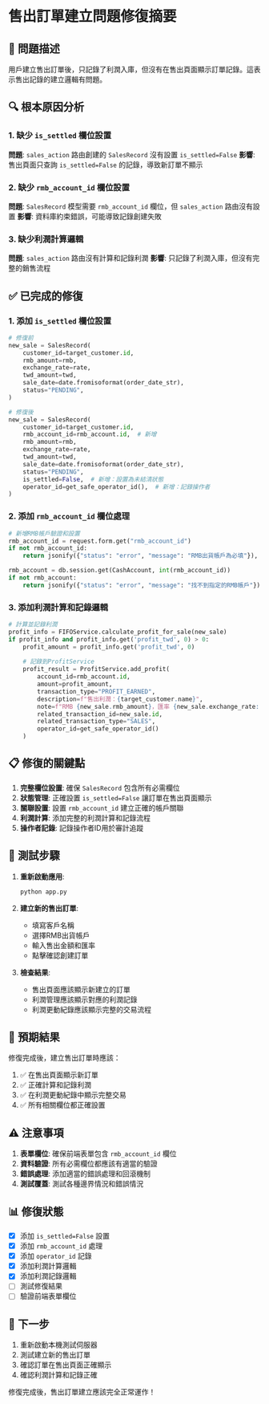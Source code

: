 # 售出訂單建立問題修復摘要

## 🚨 問題描述

用戶建立售出訂單後，只記錄了利潤入庫，但沒有在售出頁面顯示訂單記錄。這表示售出記錄的建立邏輯有問題。

## 🔍 根本原因分析

### 1. 缺少 `is_settled` 欄位設置
**問題**: `sales_action` 路由創建的 `SalesRecord` 沒有設置 `is_settled=False`
**影響**: 售出頁面只查詢 `is_settled=False` 的記錄，導致新訂單不顯示

### 2. 缺少 `rmb_account_id` 欄位設置
**問題**: `SalesRecord` 模型需要 `rmb_account_id` 欄位，但 `sales_action` 路由沒有設置
**影響**: 資料庫約束錯誤，可能導致記錄創建失敗

### 3. 缺少利潤計算邏輯
**問題**: `sales_action` 路由沒有計算和記錄利潤
**影響**: 只記錄了利潤入庫，但沒有完整的銷售流程

## ✅ 已完成的修復

### 1. 添加 `is_settled` 欄位設置
```python
# 修復前
new_sale = SalesRecord(
    customer_id=target_customer.id,
    rmb_amount=rmb,
    exchange_rate=rate,
    twd_amount=twd,
    sale_date=date.fromisoformat(order_date_str),
    status="PENDING",
)

# 修復後
new_sale = SalesRecord(
    customer_id=target_customer.id,
    rmb_account_id=rmb_account.id,  # 新增
    rmb_amount=rmb,
    exchange_rate=rate,
    twd_amount=twd,
    sale_date=date.fromisoformat(order_date_str),
    status="PENDING",
    is_settled=False,  # 新增：設置為未結清狀態
    operator_id=get_safe_operator_id(),  # 新增：記錄操作者
)
```

### 2. 添加 `rmb_account_id` 欄位處理
```python
# 新增RMB帳戶驗證和設置
rmb_account_id = request.form.get("rmb_account_id")
if not rmb_account_id:
    return jsonify({"status": "error", "message": "RMB出貨帳戶為必填"}), 400

rmb_account = db.session.get(CashAccount, int(rmb_account_id))
if not rmb_account:
    return jsonify({"status": "error", "message": "找不到指定的RMB帳戶"}), 400
```

### 3. 添加利潤計算和記錄邏輯
```python
# 計算並記錄利潤
profit_info = FIFOService.calculate_profit_for_sale(new_sale)
if profit_info and profit_info.get('profit_twd', 0) > 0:
    profit_amount = profit_info.get('profit_twd', 0)
    
    # 記錄到ProfitService
    profit_result = ProfitService.add_profit(
        account_id=rmb_account.id,
        amount=profit_amount,
        transaction_type="PROFIT_EARNED",
        description=f"售出利潤：{target_customer.name}",
        note=f"RMB {new_sale.rmb_amount}，匯率 {new_sale.exchange_rate:.4f}",
        related_transaction_id=new_sale.id,
        related_transaction_type="SALES",
        operator_id=get_safe_operator_id()
    )
```

## 📋 修復的關鍵點

1. **完整欄位設置**: 確保 `SalesRecord` 包含所有必需欄位
2. **狀態管理**: 正確設置 `is_settled=False` 讓訂單在售出頁面顯示
3. **關聯設置**: 設置 `rmb_account_id` 建立正確的帳戶關聯
4. **利潤計算**: 添加完整的利潤計算和記錄流程
5. **操作者記錄**: 記錄操作者ID用於審計追蹤

## 🧪 測試步驟

1. **重新啟動應用**:
   ```bash
   python app.py
   ```

2. **建立新的售出訂單**:
   - 填寫客戶名稱
   - 選擇RMB出貨帳戶
   - 輸入售出金額和匯率
   - 點擊確認創建訂單

3. **檢查結果**:
   - 售出頁面應該顯示新建立的訂單
   - 利潤管理應該顯示對應的利潤記錄
   - 利潤更動紀錄應該顯示完整的交易流程

## 🎯 預期結果

修復完成後，建立售出訂單時應該：
1. ✅ 在售出頁面顯示新訂單
2. ✅ 正確計算和記錄利潤
3. ✅ 在利潤更動紀錄中顯示完整交易
4. ✅ 所有相關欄位都正確設置

## ⚠️ 注意事項

1. **表單欄位**: 確保前端表單包含 `rmb_account_id` 欄位
2. **資料驗證**: 所有必需欄位都應該有適當的驗證
3. **錯誤處理**: 添加適當的錯誤處理和回滾機制
4. **測試覆蓋**: 測試各種邊界情況和錯誤情況

## 📊 修復狀態

- [x] 添加 `is_settled=False` 設置
- [x] 添加 `rmb_account_id` 處理
- [x] 添加 `operator_id` 記錄
- [x] 添加利潤計算邏輯
- [x] 添加利潤記錄邏輯
- [ ] 測試修復結果
- [ ] 驗證前端表單欄位

## 🚀 下一步

1. 重新啟動本機測試伺服器
2. 測試建立新的售出訂單
3. 確認訂單在售出頁面正確顯示
4. 確認利潤計算和記錄正確

修復完成後，售出訂單建立應該完全正常運作！
